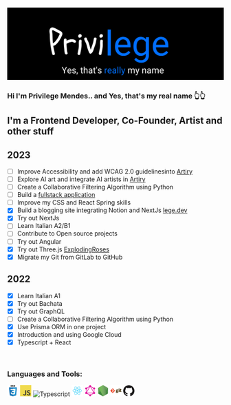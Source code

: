 

![privilege.png](privilege.svg)
### Hi I'm Privilege Mendes.. and Yes, that's my real name 👆👆
## I'm a Frontend Developer, Co-Founder, Artist and other stuff

## 2023
- [ ] Improve Accessibility and add WCAG 2.0 guidelinesinto [Artiry](https://artiry.com?ea=U2Q2aC7d8n8Ilu9HbZ8x)
- [ ] Explore AI art and integrate AI artists in [Artiry](https://artiry.com?ea=U2Q2aC7d8n8Ilu9HbZ8x)
- [ ] Create a Collaborative Filtering Algorithm using Python
- [ ] Build a [fullstack application](https://github.com/privilegemendes/Forum)
- [ ] Improve my CSS and React Spring skills
- [x] Build a blogging site integrating Notion and NextJs [lege.dev](https://lege.dev)
- [x] Try out NextJs
- [ ] Learn Italian A2/B1
- [ ] Contribute to Open source projects
- [ ] Try out Angular
- [x] Try out Three.js [ExplodingRoses](https://github.com/privilegemendes/ExplodingRoses)
- [x] Migrate my Git from GitLab to GitHub

## 2022
- [x] Learn Italian A1
- [x] Try out Bachata
- [x] Try out GraphQL
- [ ] Create a Collaborative Filtering Algorithm using Python
- [x] Use Prisma ORM in one project
- [x] Introduction and using Google Cloud
- [x] Typescript + React

<br />

### Languages and Tools:
<img alt="CSS3" width="26px" src="https://raw.githubusercontent.com/github/explore/80688e429a7d4ef2fca1e82350fe8e3517d3494d/topics/css/css.png" />
<img alt="JavaScript" width="26px" src="https://raw.githubusercontent.com/github/explore/80688e429a7d4ef2fca1e82350fe8e3517d3494d/topics/javascript/javascript.png" />
<img alt="Typescript" width="26px" src="https://user-images.githubusercontent.com/1771727/131647478-f7a5e3ea-2c15-45b6-85ed-1ecf2908c74c.png" />
<img alt="React" width="26px" src="https://raw.githubusercontent.com/github/explore/80688e429a7d4ef2fca1e82350fe8e3517d3494d/topics/react/react.png" />
<img alt="GraphQL" width="26px" src="https://raw.githubusercontent.com/github/explore/80688e429a7d4ef2fca1e82350fe8e3517d3494d/topics/graphql/graphql.png" />
<img alt="Node.js" width="26px" src="https://raw.githubusercontent.com/github/explore/80688e429a7d4ef2fca1e82350fe8e3517d3494d/topics/nodejs/nodejs.png" />
<img alt="Git" width="26px" src="https://raw.githubusercontent.com/github/explore/80688e429a7d4ef2fca1e82350fe8e3517d3494d/topics/git/git.png" />
<img alt="GitHub" width="26px" src="https://raw.githubusercontent.com/github/explore/78df643247d429f6cc873026c0622819ad797942/topics/github/github.png" />
<br />
<br />

